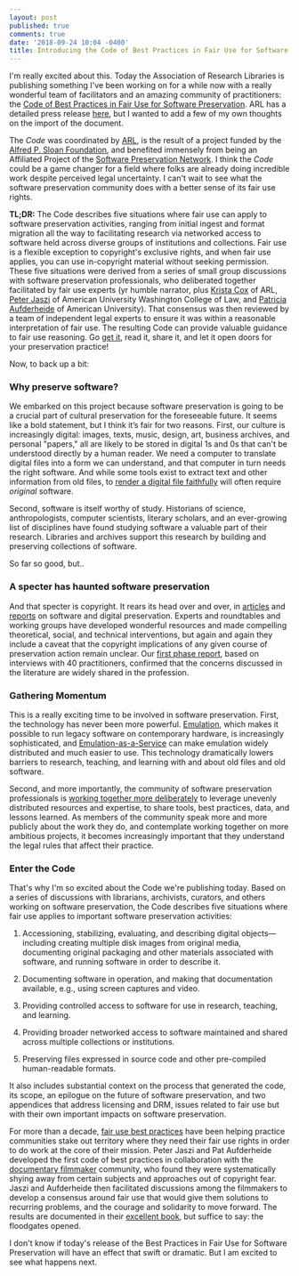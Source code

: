 ```yaml
---
layout: post
published: true
comments: true
date: '2018-09-24 10:04 -0400'
title: Introducing the Code of Best Practices in Fair Use for Software Preservation
---
```

I'm really excited about this. Today the Association of Research Libraries is publishing something I've been working on for a while now with a really wonderful team of facilitators and an amazing community of practitioners: the [Code of Best Practices in Fair Use for Software Preservation](http://www.arl.org/component/content/article/6/4630). ARL has a detailed press release [here](http://www.arl.org/news/arl-news/4629-software-preservation-best-practices-in-fair-use-to-help-safeguard-cultural-record-advance-research#.W6jtmBNKhTY), but I wanted to add a few of my own thoughts on the import of the document.

The *Code* was coordinated by [ARL](http://arl.org/), is the result of a project funded by the [Alfred P. Sloan Foundation](https://sloan.org/), and benefited immensely from being an Affiliated Project of the [Software Preservation Network](http://www.softwarepreservationnetwork.org/). I think the *Code* could be a game changer for a field where folks are already doing incredible work despite perceived legal uncertainty. I can't wait to see what the software preservation community does with a better sense of its fair use rights.

**TL;DR:** The Code describes five situations where fair use can apply to software preservation activities, ranging from initial ingest and format migration all the way to facilitating research via networked access to software held across diverse groups of institutions and collections. Fair use is a flexible exception to copyright's exclusive rights, and when fair use applies, you can use in-copyright material without seeking permission. These five situations were derived from a series of small group discussions with software preservation professionals, who deliberated together facilitated by fair use experts (yr humble narrator, plus [Krista Cox](http://www.arl.org/about/staff/3091-krista-cox) of ARL, [Peter Jaszi](https://www.wcl.american.edu/community/faculty/profile/jaszi/bio) of American University Washington College of Law, and [Patricia Aufderheide](https://www.american.edu/soc/faculty/paufder.cfm) of American University). That consensus was then reviewed by a team of independent legal experts to ensure it was within a reasonable interpretation of fair use. The resulting Code can provide valuable guidance to fair use reasoning. Go [get it](http://www.arl.org/component/content/article/6/4630), read it, share it, and let it open doors for your preservation practice! 

Now, to back up a bit:

### Why preserve software?

We embarked on this project because software preservation is going to be a crucial part of cultural preservation for the foreseeable future. It seems like a bold statement, but I think it’s fair for two reasons. First, our culture is increasingly digital: images, texts, music, design, art, business archives, and personal "papers," all are likely to be stored in digital 1s and 0s that can't be understood directly by a human reader. We need a computer to translate digital files into a form we can understand, and that computer in turn needs the right software. And while some tools exist to extract text and other information from old files, to [render a digital file faithfully](http://openpreservation.org/blog/2012/02/02/rendering-matters-report/) will often require *original* software. 

Second, software is itself worthy of study. Historians of science, anthropologists, computer scientists, literary scholars, and an ever-growing list of disciplines have found studying software a valuable part of their research. Libraries and archives support this research by building and preserving collections of software.

So far so good, but..

### A specter has haunted software preservation

And that specter is copyright. It rears its head over and over, in [articles](https://mellon.org/media/filer_public/0c/3e/0c3eee7d-4166-4ba6-a767-6b42e6a1c2a7/rosenthal-emulation-2015.pdf) and [reports](http://www.digitalpreservation.gov/partners/pvw.html) on software and digital preservation. Experts and roundtables and working groups have developed wonderful resources and made compelling theoretical, social, and technical interventions, but again and again they include a caveat that the copyright implications of any given course of preservation action remain unclear. Our [first phase report](http://thetaper.library.virginia.edu/fair%20use/software/best%20practices/preservation/2018/02/09/what-s-eating-software.html), based on interviews with 40 practitioners, confirmed that the concerns discussed in the literature are widely shared in the profession.

### Gathering Momentum

This is a really exciting time to be  involved in software preservation. First, the technology has never been more powerful. [Emulation](https://en.wikipedia.org/wiki/Emulator), which makes it possible to run legacy software on contemporary hardware, is increasingly sophisticated, and [Emulation-as-a-Service](http://www.softwarepreservationnetwork.org/eaasi/) can make emulation widely distributed and much easier to use. This technology dramatically lowers barriers to research, teaching, and learning with and about old files and old software.

Second, and more importantly, the community of software preservation professionals is [working together more deliberately](http://www.softwarepreservationnetwork.org/fcop/) to leverage unevenly distributed resources and expertise, to share tools, best practices, data, and lessons learned. As members of the community speak more and more publicly about the work they do, and contemplate working together on more ambitious projects, it becomes increasingly important that they understand the legal rules that affect their practice. 

### Enter the Code

That's why I'm so excited about the Code we're publishing today. Based on a series of discussions with librarians, archivists, curators, and others working on software preservation, the Code describes five situations where fair use applies to important software preservation activities:

1. Accessioning, stabilizing, evaluating, and describing digital objects—including creating multiple disk images from original media, documenting original packaging and other materials associated with software, and running software in order to describe it.

2. Documenting software in operation, and making that documentation available, e.g., using screen captures and video.  

3. Providing controlled access to software for use in research, teaching, and learning.  

4. Providing broader networked access to software maintained and shared across multiple collections or institutions.  

5. Preserving files expressed in source code and other pre-compiled human-readable formats.

It also includes substantial context on the process that generated the code, its scope, an epilogue on the future of software preservation, and two appendices that address licensing and DRM, issues related to fair use but with their own important impacts on software preservation.

For more than a decade, [fair use best practices](http://cmsimpact.org/codes-of-best-practices/) have been helping practice communities stake out territory where they need their fair use rights in order to do work at the core of their mission. Peter Jaszi and Pat Aufderheide developed the first code of best practices in collaboration with the [documentary filmmaker](http://cmsimpact.org/code/documentary-filmmakers-statement-of-best-practices-in-fair-use/) community, who found they were systematically shying away from certain subjects and approaches out of copyright fear. Jaszi and Aufderheide then facilitated discussions among the filmmakers to develop a consensus around fair use that would give them solutions to recurring problems, and the courage and solidarity to move forward. The results are documented in their [excellent book](https://www.press.uchicago.edu/ucp/books/book/chicago/R/bo28242133.html), but suffice to say: the floodgates opened.

I don't know if today's release of the Best Practices in Fair Use for Software Preservation will have an effect that swift or dramatic. But I am excited to see what happens next.

